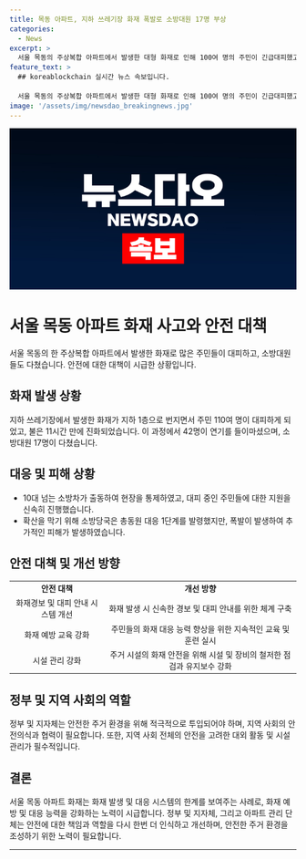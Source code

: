 ```yaml
---
title: 목동 아파트, 지하 쓰레기장 화재 폭발로 소방대원 17명 부상
categories:
  - News
excerpt: >
  서울 목동의 주상복합 아파트에서 발생한 대형 화재로 인해 100여 명의 주민이 긴급대피했고, 17명의 소방대원이 다친 사고가 발생했습니다. 불은 11시간 만에 진화되었으며, 폭발로 상가 유리창이 깨지는 등의 피해가 있었습니다. 주민들은 화재 경보 및 대피 안내에 대한 불만을 털어놓았습니다. 소방 당국은 화재원인을 조사 중이며, 상세한 현장 상황은 TV조선 류태영이 전달했습니다.
feature_text: >
  ## koreablockchain 실시간 뉴스 속보입니다.

  서울 목동의 주상복합 아파트에서 발생한 대형 화재로 인해 100여 명의 주민이 긴급대피했고, 17명의 소방대원이 다친 사고가 발생했습니다. 불은 11시간 만에 진화되었으며, 폭발로 상가 유리창이 깨지는 등의 피해가 있었습니다. 주민들은 화재 경보 및 대피 안내에 대한 불만을 털어놓았습니다. 소방 당국은 화재원인을 조사 중이며, 상세한 현장 상황은 TV조선 류태영이 전달했습니다.
image: '/assets/img/newsdao_breakingnews.jpg'
---
```


<p><img src="/assets/img/newsdao_breakingnews.jpg" alt="koreablockchain 속보" /></p>

<h1 data-ke-size="size26">서울 목동 아파트 화재 사고와 안전 대책</h1>

<p data-ke-size="size16">서울 목동의 한 주상복합 아파트에서 발생한 화재로 많은 주민들이 대피하고, 소방대원들도 다쳤습니다. 안전에 대한 대책이 시급한 상황입니다. </p>

<h2 data-ke-size="size24">화재 발생 상황</h2>

<p data-ke-size="size16">지하 쓰레기장에서 발생한 화재가 지하 1층으로 번지면서 주민 110여 명이 대피하게 되었고, 불은 11시간 만에 진화되었습니다. 이 과정에서 42명이 연기를 들이마셨으며, 소방대원 17명이 다쳤습니다.</p>

<h2 data-ke-size="size24">대응 및 피해 상황</h2>

<ul>
  <li>10대 넘는 소방차가 출동하여 현장을 통제하였고, 대피 중인 주민들에 대한 지원을 신속히 진행했습니다.</li>
  <li>확산을 막기 위해 소방당국은 총동원 대응 1단계를 발령했지만, 폭발이 발생하여 추가적인 피해가 발생하였습니다.</li>
</ul>

<h2 data-ke-size="size24">안전 대책 및 개선 방향</h2>

<table>
  <tr>
    <td style="text-align: center; height: 17px;"><b>안전 대책</b></td>
    <td style="text-align: center; height: 17px;"><b>개선 방향</b></td>
  </tr>
  <tr>
    <td style="text-align: center; height: 17px;">화재경보 및 대피 안내 시스템 개선</td>
    <td style="text-align: center; height: 17px;">화재 발생 시 신속한 경보 및 대피 안내를 위한 체계 구축</td>
  </tr>
  <tr>
    <td style="text-align: center; height: 17px;">화재 예방 교육 강화</td>
    <td style="text-align: center; height: 17px;">주민들의 화재 대응 능력 향상을 위한 지속적인 교육 및 훈련 실시</td>
  </tr>
  <tr>
    <td style="text-align: center; height: 17px;">시설 관리 강화</td>
    <td style="text-align: center; height: 17px;">주거 시설의 화재 안전을 위해 시설 및 장비의 철저한 점검과 유지보수 강화</td>
  </tr>
</table>

<h2 data-ke-size="size24">정부 및 지역 사회의 역할</h2>

<p data-ke-size="size16">정부 및 지자체는 안전한 주거 환경을 위해 적극적으로 투입되어야 하며, 지역 사회의 안전의식과 협력이 필요합니다. 또한, 지역 사회 전체의 안전을 고려한 대외 활동 및 시설 관리가 필수적입니다.</p>

<h2 data-ke-size="size24">결론</h2>

<p data-ke-size="size16">서울 목동 아파트 화재는 화재 발생 및 대응 시스템의 한계를 보여주는 사례로, 화재 예방 및 대응 능력을 강화하는 노력이 시급합니다. 정부 및 지자체, 그리고 아파트 관리 단체는 안전에 대한 책임과 역할을 다시 한번 더 인식하고 개선하며, 안전한 주거 환경을 조성하기 위한 노력이 필요합니다.</p>

<hr>

<p data-ke-size="size16">&nbsp;</p>

